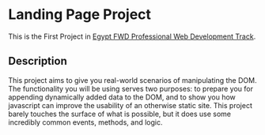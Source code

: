 # Landing Page Project

This is the First Project in [Egypt FWD Professional Web Development Track](https://egfwd.com/specializtion/professional-web-development/).

## Description

This project aims to give you real-world scenarios of manipulating the DOM. The functionality you will be using serves two purposes: to prepare you for appending dynamically added data to the DOM, and to show you how javascript can improve the usability of an otherwise static site. This project barely touches the surface of what is possible, but it does use some incredibly common events, methods, and logic.
